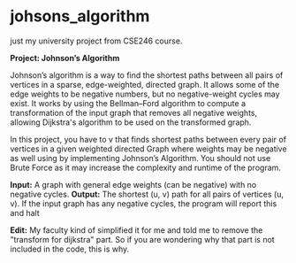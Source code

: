 # johsons_algorithm
just my university project from CSE246 course.

**Project: Johnson’s Algorithm**

Johnson’s algorithm is a way to find the shortest paths between all pairs of vertices in
a sparse, edge-weighted, directed graph. It allows some of the edge weights to be negative
numbers, but no negative-weight cycles may exist. It works by using the Bellman–Ford
algorithm to compute a transformation of the input graph that removes all negative weights,
allowing Dijkstra's algorithm to be used on the transformed graph.

In this project, you have to v that finds shortest paths between every pair of vertices in a
given weighted directed Graph where weights may be negative as well using by
implementing Johnson’s Algorithm. You should not use Brute Force as it may increase the
complexity and runtime of the program.

**Input:**
A graph with general edge weights (can be negative) with no negative cycles.
**Output:**
The shortest (u, v) path for all pairs of vertices (u, v). If the input graph has any negative
cycles, the program will report this and halt

**Edit:**
My faculty kind of simplified it for me and told me to remove the "transform for dijkstra" part. 
So if you are wondering why that part is not included in the code, this is why.
